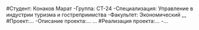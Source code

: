 #Студент: Конаков Марат
-Группа: СТ-24
-Специализация: Управление в индустрии туризма и гостреприимства
-Факультет: Экономический
,,,
#Проект:...
-Описание проекта:...
...
#Реализация проекта:...
-...